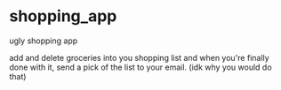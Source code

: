# shopping_app
ugly shopping app

add and delete groceries into you shopping list and when you're finally done with it, send a pick of the list to your email. (idk why you would do that)
